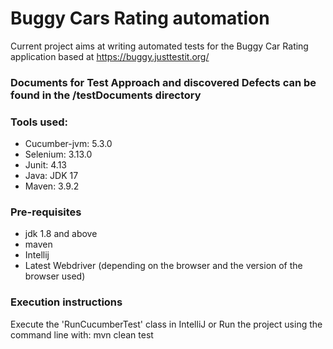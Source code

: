 # Buggy Cars Rating automation

Current project aims at writing automated tests for the Buggy Car Rating application based at https://buggy.justtestit.org/

### Documents for Test Approach and discovered Defects can be found in the /testDocuments directory 

### Tools used:
* Cucumber-jvm: 5.3.0
* Selenium: 3.13.0
* Junit: 4.13
* Java: JDK 17
* Maven: 3.9.2

### Pre-requisites
* jdk 1.8 and above
* maven
* Intellij 
* Latest Webdriver (depending on the browser and the version of the browser used)

### Execution instructions

Execute the 'RunCucumberTest' class in IntelliJ
or Run the project using the command line with: mvn clean test

